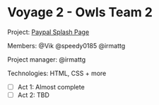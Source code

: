 # **Voyage 2 - Owls Team 2** #   

Project: [Paypal Splash Page](https://chingu-coders.github.io/paypal-otters/)  

Members: @Vik @speedy0185 @irmattg  

Project manager: @irmattg  

Technologies: HTML, CSS + more  

- [ ] Act 1: Almost complete 
- [ ] Act 2: TBD